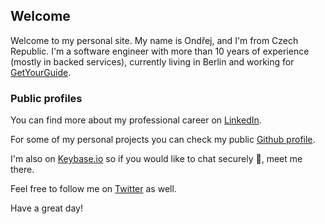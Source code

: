 ## Welcome
Welcome to my personal site. My name is Ondřej, and I'm from Czech Republic. 
I'm a software engineer with more than 10 years of experience (mostly in backed services), 
currently living in Berlin and working for [GetYourGuide](https://inside.getyourguide.com).

### Public profiles
You can find more about my professional career on [LinkedIn](www.linkedin.com/in/ondrejfuhrer).

For some of my personal projects you can check my public [Github profile](https://github.com/ondrejfuhrer).

I'm also on [Keybase.io](https://keybase.io/ondrejfuhrer) so if you would like to chat securely 🔐, meet me there.

Feel free to follow me on [Twitter](https://twitter.com/ondrejfuhrer) as well.

Have a great day!
